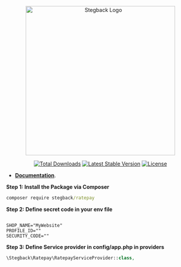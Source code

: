 
<p align="center"><a href="https://laravel.com" target="_blank">
  <img src="https://stegback.com/root/storage/uploads/white-logo.png" width="400" alt="Stegback Logo"></a></p>

<p align="center">
<a href="https://packagist.org/packages/stegback/ratepay"><img src="https://img.shields.io/packagist/dt/stegback/ratepay" alt="Total Downloads"></a>
<a href="https://packagist.org/packages/stegback/ratepay"><img src="https://img.shields.io/packagist/v/stegback/ratepay" alt="Latest Stable Version"></a>
<a href="https://packagist.org/packages/stegback/ratepay"><img src="https://img.shields.io/packagist/l/stegback/ratepay" alt="License"></a>
</p>


- [**Documentation**](https://stegback-ratepay.document360.io/docs).

**Step 1: Install the Package via Composer**
```cmd
composer require stegback/ratepay
```

**Step 2: Define secret code in your env file**

```env

SHOP_NAME="MyWebsite"
PROFILE_ID=""
SECURITY_CODE=""
```

**Step 3: Define Service provider in config/app.php in providers**

```php
\Stegback\Ratepay\RatepayServiceProvider::class,
```
